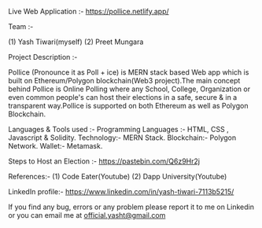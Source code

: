Live Web Application :- https://pollice.netlify.app/

Team :-

(1) Yash Tiwari(myself) (2) Preet Mungara

Project Description :-

Pollice (Pronounce it as Poll + ice) is MERN stack based Web app which is built on Ethereum/Polygon blockchain(Web3 project).The main concept behind Pollice is Online Polling where any School, College, Organization or even common people's can host their elections in a safe, secure & in a transparent way.Pollice is supported on both Ethereum as well as Polygon Blockchain.

Languages & Tools used :-
Programming Languages :- HTML, CSS , Javascript & Solidity.
Technology:- MERN Stack.
Blockchain:- Polygon Network.
Wallet:- Metamask.

Steps to Host an Election :- https://pastebin.com/Q6z9Hr2j

References:- (1) Code Eater(Youtube) (2) Dapp University(Youtube)

LinkedIn profile:- https://www.linkedin.com/in/yash-tiwari-7113b5215/

If you find any bug, errors or any problem please report it to me on Linkedin or you can email me at official.yasht@gmail.com
